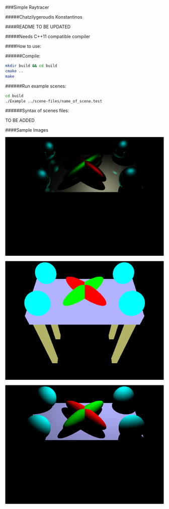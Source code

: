 ###Simple Raytracer

#####Chatzilygeroudis Konstantinos

####README TO BE UPDATED

#####Needs C++11 compatible compiler

####How to use:

######Compile:

```bash
mkdir build && cd build
cmake ..
make
```

######Run example scenes:

```bash
cd build
./Example ../scene-files/name_of_scene.test
```

######Syntax of scenes files:

TO BE ADDED

####Sample Images

![Alt text](Examples/scene4-specular.png)

![Alt text](Examples/scene-3.png)

![Alt text](Examples/scene4-diffuse.png)
